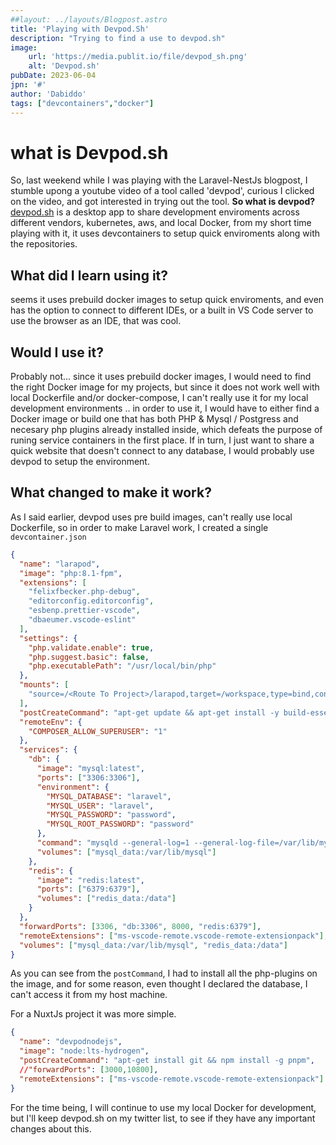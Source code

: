 ```yaml
---
##layout: ../layouts/Blogpost.astro
title: 'Playing with Devpod.Sh'
description: "Trying to find a use to devpod.sh"
image:
    url: 'https://media.publit.io/file/devpod_sh.png' 
    alt: 'Devpod.sh'
pubDate: 2023-06-04
jpn: '#'
author: 'Dabiddo'
tags: ["devcontainers","docker"]
---
```


# what is Devpod.sh

So, last weekend while I was playing with the Laravel-NestJs blogpost, I stumble upong a youtube video of a tool called 'devpod', curious I clicked on the video, and got interested in trying out the tool.
**So what is devpod?**
[devpod.sh](https://www.devpod.sh) is a desktop app to share development enviroments across different vendors, kubernetes, aws, and local Docker,
from my short time playing with it, it uses devcontainers to setup quick enviroments along with the repositories.

## What did I learn using it?
seems it uses prebuild docker images to setup quick enviroments, and even has the option to connect to different IDEs, or a built in VS Code server to use the browser as an IDE, that was cool.

## Would I use it?
Probably not... since it uses prebuild docker images, I would need to find the right Docker image for my projects, but since it does not work well with local Dockerfile and/or docker-compose, I can't really use it for my local development environments .. in order to use it, I would have to either find a Docker image or build one that has both PHP & Mysql / Postgress and necesary php plugins already installed inside, which defeats the purpose of runing service containers in the first place.
If in turn, I just want to share a quick website that doesn't connect to any database, I would probably use devpod to setup the environment.

## What changed to make it work?
As I said earlier, devpod uses pre build images, can't really use local Dockerfile, so in order to make Laravel work, I created a single `devcontainer.json`
```json
{
  "name": "larapod",
  "image": "php:8.1-fpm",
  "extensions": [
    "felixfbecker.php-debug",
    "editorconfig.editorconfig",
    "esbenp.prettier-vscode",
    "dbaeumer.vscode-eslint"
  ],
  "settings": {
    "php.validate.enable": true,
    "php.suggest.basic": false,
    "php.executablePath": "/usr/local/bin/php"
  },
  "mounts": [
    "source=/<Route To Project>/larapod,target=/workspace,type=bind,consistency=delegated"
  ],
  "postCreateCommand": "apt-get update && apt-get install -y build-essential default-mysql-client libpng-dev libjpeg62-turbo-dev libfreetype6-dev libzip-dev locales zip jpegoptim optipng pngquant gifsicle git unzip && cd /workspace && curl -sS https://getcomposer.org/installer | php -- --install-dir=/usr/local/bin --filename=composer && apt-get install -y libpq-dev && docker-php-ext-install pdo_pgsql && curl -o- https://raw.githubusercontent.com/nvm-sh/nvm/v0.38.0/install.sh | bash && export NVM_DIR=\"$HOME/.nvm\" && [ -s \"$NVM_DIR/nvm.sh\" ] && \\. \"$NVM_DIR/nvm.sh\" && [ -s \"$NVM_DIR/bash_completion\" ] && \\. \"$NVM_DIR/bash_completion\" && nvm install lts/hydrogen && npm install -g pnpm && npm install -g @nestjs/cli",
  "remoteEnv": {
    "COMPOSER_ALLOW_SUPERUSER": "1"
  },
  "services": {
    "db": {
      "image": "mysql:latest",
      "ports": ["3306:3306"],
      "environment": {
        "MYSQL_DATABASE": "laravel",
        "MYSQL_USER": "laravel",
        "MYSQL_PASSWORD": "password",
        "MYSQL_ROOT_PASSWORD": "password"
      },
      "command": "mysqld --general-log=1 --general-log-file=/var/lib/mysql/general.log",
      "volumes": ["mysql_data:/var/lib/mysql"]
    },
    "redis": {
      "image": "redis:latest",
      "ports": ["6379:6379"],
      "volumes": ["redis_data:/data"]
    }
  },
  "forwardPorts": [3306, "db:3306", 8000, "redis:6379"],
  "remoteExtensions": ["ms-vscode-remote.vscode-remote-extensionpack"],
  "volumes": ["mysql_data:/var/lib/mysql", "redis_data:/data"]
}
```

As you can see from the `postCommand`, I had to install all the php-plugins on the image, and for some reason, even thought I declared the database, I can't access it from my host machine.

For a NuxtJs project it was more simple.
```json
{
  "name": "devpodnodejs",
  "image": "node:lts-hydrogen",
  "postCreateCommand": "apt-get install git && npm install -g pnpm",
  //"forwardPorts": [3000,10800],
  "remoteExtensions": ["ms-vscode-remote.vscode-remote-extensionpack"]
}
```
For the time being, I will continue to use my local Docker for development, but I'll keep devpod.sh on my twitter list, to see if they have any important changes about this.